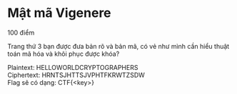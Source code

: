 # Mật mã Vigenere
100 điểm

Trang thứ 3 bạn được đưa bản rõ và bản mã, có vẻ như mình cần hiểu thuật toán mã hóa và khôi phục được khóa?

Plaintext: HELLOWORLDCRYPTOGRAPHERS<br>
Ciphertext: HRNTSJHTTSJVPHTFKRWTZSDW<br>
Flag sẽ có dạng: CTF{&lt;key&gt;}
